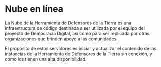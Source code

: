 # Nube en línea

La Nube de la Herramienta de Defensores de la Tierra es una infraestructura de código destinada a ser utilizada por el equipo del proyecto de Democracia Digital, así como para ser replicada por otras organizaciones que brinden apoyo a las comunidades. 

El propósito de estos servidores es iniciar y actualizar el contenido de las instancias de la Herramienta de Defensores de la Tierra sin conexión, y como los tienen una alta disponibilidad.